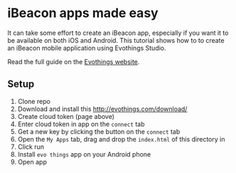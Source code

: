 # iBeacon apps made easy

It can take some effort to create an iBeacon app, especially if you want it to be available on both iOS and Android. This tutorial shows how to to create an iBeacon mobile application using Evothings Studio.

Read the full guide on the [Evothings website](http://evothings.com/quick-guide-to-writing-mobile-ibeacon-applications-in-javascript/).


## Setup
1. Clone repo
1. Download and install this http://evothings.com/download/
1. Create cloud token (page above)
1. Enter cloud token in app on the `connect` tab
1. Get a new key by clicking the button on the `connect` tab
1. Open the `My Apps` tab, drag and drop the `index.html` of this directory in
1. Click run
1. Install `evo things` app on your Android phone
1. Open app

<!--
## What are iBeacons?

iBeacons are like very small lighthouses sending out signals that can be detected by a mobile application. The app can sense if a particular beacon is near or far away.  iBeacons are typically small devices powered by battery. Applications include notifications based on position/range, for example security information, commercial offerings, ads, tourist information, museum information, etc.

[iBeacon](https://developer.apple.com/ibeacon/) is Apple's beacon technology brand name and implementation. It is based on the Bluetooth Low Energy (BLE) wireless communication standard.

The BLE standard specifies an advertising mode, which is what iBeacons use. When a BLE device is in advertisement mode it repeatedly broadcasts packets over radio. The advertisement packet contains the name of the device and a scan record that can hold a limited amount of of data. Apple uses the scan record to send out a UUID that uniquely identifies the beacon.

There are several companies that make iBeacons, like [Estimote](http://estimote.com/), [Punch Through Design](http://punchthrough.com/bean/), [Kontakt](http://kontakt.io/), and [numerous additional offerings exist](http://www.alibaba.com/countrysearch/CN/ibeacon.html). The beekn website/blog presents an [iBeacon guide](http://beekn.net/guide-to-ibeacons/).

[Photographs of iBeacons]

## iBeacon APIs for mobile platforms

iOS has an [iBeacon API](https://developer.apple.com/library/ios/documentation/CoreLocation/Reference/CLLocationManager_Class/CLLocationManager/CLLocationManager.html) that you must use to scan for beacon information. Notably, the CoreBuetooth API cannot be used to detect beacons, as scan records that contain iBeacon headers are blocked by Apple.

Android and other platforms that support BLE can scan for iBeacons without any restrictions.

There are several iBeacon plugins for Cordova/PhoneGap, for example the [plugin by Peter Metz](https://github.com/petermetz/cordova-plugin-ibeacon).

While Apple place restrictions of how their own APIs can be used on iOS, other platforms can implement iBeacon libraries and applications without these restrictions. In addition, Apple does not manufacture iBeacon devices, they are a third party product. The openness of the BLE standard and the diversity of iBeacon hardware devices open up for lots or innovative beacon applications.

## Example app - iBeacons that make you relax

In a previous blogpost on ["DIY" beacon technology](http://evothings.com/diy-arduino-beacons/) we made an example app about ways to relax. Different relaxation techniques are shown depending on which beacon is closest to your mobile phone.

Here we will implement the same application, but this time we will use Apple's iBeacon technology.

The app has four pages. When you are close to a beacon, an information page presenting a relaxation technique is shown. When no beacons are near, a default page is shown. This type of application could be used in a museum or library, at a university, or at some other public location where visitors can be given time to relax.

[Screenshots from the app]

## Implementation overview

The app is developed in HTML/JavaScript. For iBeacon functionality the [cordova-ibeacon plugin](https://github.com/petermetz/cordova-plugin-ibeacon) is used (documentation is found by following the link). To deploy the app you can either use Evothings Client or build a native app that you publish on the app stores.

[Source code is on GitHub](https://github.com/divineprog/evo-demos/tree/master/Demos2014/iBeaconDemo).

File [index.html](https://github.com/divineprog/evo-demos/blob/master/Demos2014/iBeaconDemo/index.html) contains HTML data for the info pages of the application.

The JavaScript code that contains the iBeacon setup and logic is in file [app.js](https://github.com/divineprog/evo-demos/blob/master/Demos2014/iBeaconDemo/app.js).

## Tracking iBeacons - ranging vs. monitoring

To track iBeacons, you specify regions for the beacons for which you want to get notifications. Here is the code that defines the regions for the pages, the id is used to identify the page associated with a beacon:

	// Regions that define which page to show for each beacon.
	app.beaconRegions =
	[
		{
			id: 'page-feet',
			uuid:'A4950001-C5B1-4B44-B512-1370F02D74DE',
			major: 1,
			minor: 1
		},
		{
			id: 'page-shoulders',
			uuid:'A4950001-C5B1-4B44-B512-1370F02D74DE',
			major: 1,
			minor: 2
		},
		{
			id: 'page-face',
			uuid:'A4950001-C5B1-4B44-B512-1370F02D74DE',
			major: 1,
			minor: 3
		}
	]

Note that you need to know the UUID of the beacons you wish to track. Same UIID can be shared by multipel beacons, in which case you can use the major and minor integer numbers to uniquely identify a beacon. It is however not mandatory to specify the major/minor numbers when tracking for beacons.

Different iBeacon vendors have different method for how to finding/specifying the UUID and major/minor numbers. When testing the relaxation app, we used the [LightBlue Bean](http://punchthrough.com/bean/), which is straightforward to configure over BLE.

## Ranging vs. monitoring

Next we will look a the code for tracking beacons. Note that two types of tracking are used for iBeacons. Monitoring, which is enabled by **startMonitoringForRegion**, tracks the entering and exiting regions. Monitoring can be run both when the app is in the foreground and in the background, may have a low update rate, and does not contain proximity information. Ranging, enabled by **startRangingBeaconsInRegion**, works only in the foreground, has a fast update rate, and has proximity information (ProximityImmediate, ProximityNear, ProximityFar). For further details regarding iBeacons and background vs foreground modes, explore [this report from Radius Networks](http://developer.radiusnetworks.com/2013/11/13/ibeacon-monitoring-in-the-background-and-foreground.html)


The example app uses ranging to determine proximity of the relaxation beacons. However, the code also enables monitoring of beacons for demonstrational purposes. The following piece of code iterates over the regions and enables monitoring and ranging for each region:

	// Start monitoring and ranging our beacons.
	for (var r in app.beaconRegions)
	{
		var region = app.beaconRegions[r]

		var beaconRegion = new cordova.plugins.locationManager.BeaconRegion(
			region.id, region.uuid, region.major, region.minor)

		// Start monitoring.
		cordova.plugins.locationManager.startMonitoringForRegion(beaconRegion)
			.fail(console.error)
			.done()

		// Start ranging.
		cordova.plugins.locationManager.startRangingBeaconsInRegion(beaconRegion)
			.fail(console.error)
			.done()
	}

## Responding to iBeacon events

To listen for beacon events, a delegate object with callback functions is used, as is shown in the following code snippet:

	// The delegate object contains iBeacon callback functions.
	var delegate = locationManager.delegate.implement(
	{
		didDetermineStateForRegion: function(pluginResult)
		{
			//console.log('didDetermineStateForRegion: ' + JSON.stringify(pluginResult))
		},

		didStartMonitoringForRegion: function(pluginResult)
		{
			//console.log('didStartMonitoringForRegion:' + JSON.stringify(pluginResult))
		},

		didRangeBeaconsInRegion: function(pluginResult)
		{
			//console.log('didRangeBeaconsInRegion: ' + JSON.stringify(pluginResult))
			app.didRangeBeaconsInRegion(pluginResult)
		}
	})

The pluginResult object contains information about ranged beacon(s). Examine the code in file [app.js](https://github.com/divineprog/evo-demos/blob/master/Demos2014/iBeaconDemo/app.js) for further details. To enable logging, uncomment the console.log calls. Log output will be shown in the "Tools" window of Evothings Workbench.

As mentioned above, the example app uses ranging, but monitoring is also supplied for educational purposes.

## Running the example app

To run the example app, do as follows:

* [Download the source code from GitHub](https://github.com/divineprog/evo-demos/tree/master/Demos2014/iBeaconDemo)
* Start Evothings Workbench on a desktop machine
* Launch the Evothings Client app on a mobile device and connect to the Workbench
* Drag the index.html file of the example into the Workbench project list
* Edit file app.js to contain the UUIDs and major/minor numbers of your iBeacons (alternatively configure your iBeacons with the values used in the example)
* Click the RUN button in the Workbench project list
* When the app has loaded onto the mobile device, move it close to the beacons to see the different relaxation pages

Note that you can try out the example even if you have only one iBeacon. In this case, the page associated with the beacon will display when you are close to it. The default page will be shown when the beacon is out of range or turned off.

You can create your own iBeacon using a computer that supports BLE. For example, here is [how to turn a Raspberry Pi into an iBeacon](http://www.theregister.co.uk/2013/11/29/feature_diy_apple_ibeacons/). For a specification of the iBeacon advertisement format, see for instance [here](http://en.wikipedia.org/wiki/IBeacon) and [here](http://stackoverflow.com/questions/18906988/what-is-the-ibeacon-bluetooth-profile).

To create a native app, follow the [build instructions](http://evothings.com/doc/build/build-overview.html) in the Evothings Studio documentation.
-->
